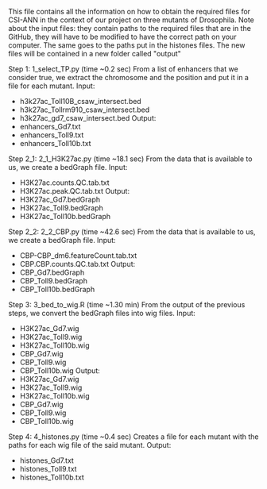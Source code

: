 This file contains all the information on how to obtain the required files for CSI-ANN in the context of our project on three mutants of Drosophila.
Note about the input files: they contain paths to the required files that are in the GitHub, they will have to be modified to have the correct path on your computer. The same goes to the paths put in the histones files.
The new files will be contained in a new folder called "output"

Step 1: 1_select_TP.py (time ~0.2 sec)
From a list of enhancers that we consider true, we extract the chromosome and the position and put it in a file for each mutant.
Input:
- h3k27ac_Toll10B_csaw_intersect.bed
- h3k27ac_Tollrm910_csaw_intersect.bed
- h3k27ac_gd7_csaw_intersect.bed
Output:
- enhancers_Gd7.txt
- enhancers_Toll9.txt
- enhancers_Toll10b.txt

Step 2_1: 2_1_H3K27ac.py (time ~18.1 sec)
From the data that is available to us, we create a bedGraph file.
Input:
- H3K27ac.counts.QC.tab.txt
- H3K27ac.peak.QC.tab.txt
Output:
- H3K27ac_Gd7.bedGraph
- H3K27ac_Toll9.bedGraph
- H3K27ac_Toll10b.bedGraph

Step 2_2: 2_2_CBP.py (time ~42.6 sec)
From the data that is available to us, we create a bedGraph file.
Input:
- CBP-CBP_dm6.featureCount.tab.txt
- CBP.CBP.counts.QC.tab.txt
Output:
- CBP_Gd7.bedGraph
- CBP_Toll9.bedGraph
- CBP_Toll10b.bedGraph

Step 3: 3_bed_to_wig.R (time ~1.30 min)
From the output of the previous steps, we convert the bedGraph files into wig files.
Input:
- H3K27ac_Gd7.wig
- H3K27ac_Toll9.wig
- H3K27ac_Toll10b.wig
- CBP_Gd7.wig
- CBP_Toll9.wig
- CBP_Toll10b.wig
Output:
- H3K27ac_Gd7.wig
- H3K27ac_Toll9.wig
- H3K27ac_Toll10b.wig
- CBP_Gd7.wig
- CBP_Toll9.wig
- CBP_Toll10b.wig

Step 4: 4_histones.py (time ~0.4 sec)
Creates a file for each mutant with the paths for each wig file of the said mutant.
Output:
- histones_Gd7.txt
- histones_Toll9.txt
- histones_Toll10b.txt